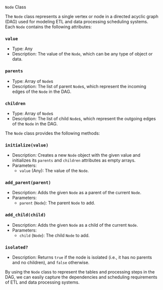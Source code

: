 `Node` Class

The `Node` class represents a single vertex or node in a directed acyclic graph (DAG) used for modeling ETL and data processing scheduling systems. Each `Node` contains the following attributes:

### `value`
* Type: Any
* Description: The value of the `Node`, which can be any type of object or data.

### `parents`
* Type: Array of `Node`s
* Description: The list of parent `Node`s, which represent the incoming edges of the `Node` in the DAG.

### `children`
* Type: Array of `Node`s
* Description: The list of child `Node`s, which represent the outgoing edges of the `Node` in the DAG.

The `Node` class provides the following methods:

### `initialize(value)`
* Description: Creates a new `Node` object with the given value and initializes its `parents` and `children` attributes as empty arrays.
* Parameters:
  * `value` (Any): The value of the `Node`.

### `add_parent(parent)`
* Description: Adds the given `Node` as a parent of the current `Node`.
* Parameters:
  * `parent` (`Node`): The parent `Node` to add.

### `add_child(child)`
* Description: Adds the given `Node` as a child of the current `Node`.
* Parameters:
  * `child` (`Node`): The child `Node` to add.

### `isolated?`
* Description: Returns `true` if the node is isolated (i.e., it has no parents and no children), and `false` otherwise.

By using the `Node` class to represent the tables and processing steps in the DAG, we can easily capture the dependencies and scheduling requirements of ETL and data processing systems.
